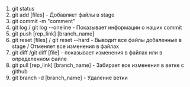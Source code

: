 1. git status
2. git add [files] - Добавляет файлы в stage
3. git commit -m "comment"
4. git log / git log --oneline - Показывает информации о наших commit
5. git push [rep_link] [branch_name]
6. git reset [files] / git reset --hard - Выводит все файлы добаленные в stage / Отменяет все изменения в файлах 
7. git diff /git diff [file] - показывает изменения в файлах или в определенном файле
10. git pull [rep_link] [branch_name] - Забирает все изменения в ветке с github
11. git branch -d [branch_name] - Удаление ветки